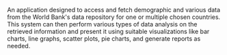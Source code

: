 An application designed to access and fetch demographic and various data from the World Bank's data repository for one or multiple chosen countries. This system can then perform various types of data analysis on the retrieved information and present it using suitable visualizations like bar charts, line graphs, scatter plots, pie charts, and generate reports as needed.
